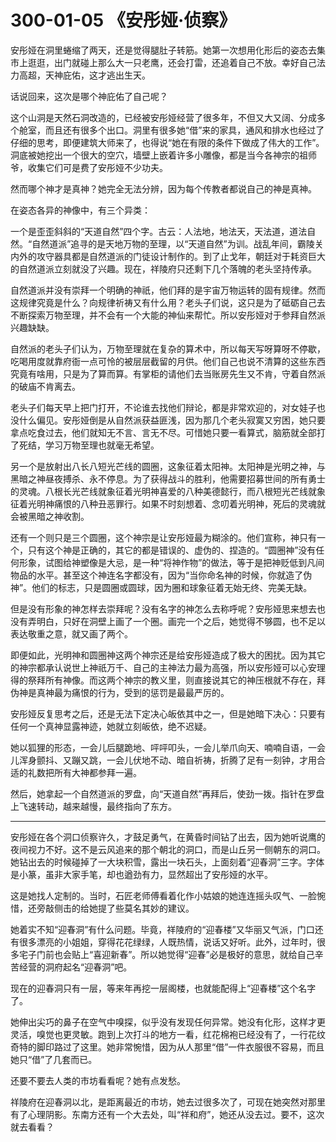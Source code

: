 # 300-01-05 《安彤娅·侦察》

安彤娅在洞里蜷缩了两天，还是觉得腿肚子转筋。她第一次想用化形后的姿态去集市上逛逛，出门就碰上那么大一只老鹰，还会打雷，还追着自己不放。幸好自己法力高超，天神庇佑，这才逃出生天。

话说回来，这次是哪个神庇佑了自己呢？

这个山洞是天然石洞改造的，已经被安彤娅经营了很多年，不但又大又阔、分成多个舱室，而且还有很多个出口。洞里有很多她“借”来的家具，通风和排水也经过了仔细的思考，即便建筑大师来了，也得说“她在有限的条件下做成了伟大的工作”。洞底被她挖出一个很大的空穴，墙壁上嵌着许多小雕像，都是当今各神宗的祖师爷，收集它们可是费了安彤娅不少功夫。

然而哪个神才是真神？她完全无法分辨，因为每个传教者都说自己的神是真神。

在姿态各异的神像中，有三个异类：

一个是歪歪斜斜的“天道自然”四个字。古云：人法地，地法天，天法道，道法自然。“自然道派”追寻的是天地万物的至理，以“天道自然”为训。战乱年间，霸陵关内外的攻守器具都是自然道派的门徒设计制作的。到了止戈年，朝廷对于耗资巨大的自然道派立刻就没了兴趣。现在，祥陵府只还剩下几个落魄的老头坚持传承。

自然道派并没有崇拜一个明确的神祇，他们拜的是宇宙万物运转的固有规律。然而这规律究竟是什么？向规律祈祷又有什么用？老头子们说，这只是为了砥砺自己去不断探索万物至理，并不会有一个大能的神仙来帮忙。所以安彤娅对于参拜自然派兴趣缺缺。

自然派的老头子们认为，万物至理就在复杂的算术中，所以每天写呀算呀不停歇，吃喝用度就靠府衙一点可怜的被层层截留的月供。他们自己也说不清算的这些东西究竟有啥用，只是为了算而算。有掌柜的请他们去当账房先生又不肯，守着自然派的破庙不肯离去。

老头子们每天早上把门打开，不论谁去找他们辩论，都是非常欢迎的，对女娃子也没什么偏见。安彤娅倒是从自然派获益匪浅，因为那几个老头寂寞又穷困，她只要拿点吃食过去，他们就知无不言、言无不尽。可惜她只要一看算式，脑筋就全部打了死结，学习万物至理也就毫无希望。

另一个是放射出八长八短光芒线的圆圈，这象征着太阳神。太阳神是光明之神，与黑暗之神昼夜搏杀、永不停息。为了获得战斗的胜利，他需要招募世间的所有勇士的灵魂。八根长光芒线就象征着光明神喜爱的八种美德懿行，而八根短光芒线就象征着光明神痛恨的八种丑恶罪行。如果不时刻想着、念叨着光明神，死后的灵魂就会被黑暗之神收割。

还有一个则只是三个圆圈，这个神宗是让安彤娅最为糊涂的。他们宣称，神只有一个，只有这个神是正确的，其它的都是错误的、虚伪的、捏造的。“圆圈神”没有任何形象，试图给神塑像是大忌，是一种“将神作物”的做法，等于是把神贬低到凡间物品的水平。甚至这个神连名字都没有，因为“当你命名神的时候，你就造了伪神”。他们的标志，只是圆圈或圆球，因为圈和球象征着无始无终、完美无缺。

但是没有形象的神怎样去崇拜呢？没有名字的神怎么去称呼呢？安彤娅思来想去也没有弄明白，只好在洞壁上画了一个圈。画完一个之后，她觉得不够圆，也不足以表达敬重之意，就又画了两个。

即便如此，光明神和圆圈神这两个神宗还是给安彤娅造成了极大的困扰。因为其它的神宗都承认说世上神祇万千、自己的主神法力最为高强，所以安彤娅可以心安理得的祭拜所有神像。而这两个神宗的教义里，则直接说其它的神压根就不存在，拜伪神是真神最为痛恨的行为，受到的惩罚是最最严厉的。

安彤娅反复思考之后，还是无法下定决心皈依其中之一，但是她暗下决心：只要有任何一个真神显露神迹，她就立刻皈依，绝不迟疑。

她以狐狸的形态，一会儿后腿跪地、呯呯叩头，一会儿举爪向天、喃喃自语，一会儿浑身颤抖、又蹦又跳，一会儿伏地不动、暗自祈祷，折腾了足有一刻钟，才用合适的礼数把所有大神都参拜一遍。

然后，她拿起一个自然道派的罗盘，向“天道自然”再拜后，使劲一拨。指针在罗盘上飞速转动，越来越慢，最终指向了东方。

***

安彤娅在各个洞口侦察许久，才鼓足勇气，在黄昏时间钻了出去，因为她听说鹰的夜间视力不好。这不是云风追来的那个朝北的洞口，而是山丘另一侧朝东的洞口。她钻出去的时候碰掉了一大块积雪，露出一块石头，上面刻着“迎春洞”三字。字体是小篆，虽非大家手笔，却也遒劲有力，显然超出了安彤娅的水平。

这是她找人定制的。当时，石匠老师傅看着化作小姑娘的她连连摇头叹气、一脸惋惜，还旁敲侧击的给她提了些莫名其妙的建议。

她着实不知“迎春洞”有什么问题。毕竟，祥陵府的“迎春楼”又华丽又气派，门口还有很多漂亮的小姐姐，穿得花花绿绿，人既热情，说话又好听。此外，过年时，很多宅子门前也会贴上“喜迎新春”。所以她觉得“迎春”必是极好的意思，就给自己辛苦经营的洞府起名“迎春洞”吧。

现在的迎春洞只有一层，等来年再挖一层阁楼，也就能配得上“迎春楼”这个名字了。

她伸出尖巧的鼻子在空气中嗅探，似乎没有发现任何异常。她没有化形，这样才更灵活，嗅觉也更灵敏。跑到上次打斗的地方一看，红花棉袍已经没有了，一行花纹奇特的脚印路过了这里。她非常惋惜，因为从人那里“借”一件衣服很不容易，而且她只“借”了几套而已。

还要不要去人类的市坊看看呢？她有点发愁。

祥陵府在迎春洞以北，是距离最近的市坊，她去过很多次了，可现在她突然对那里有了心理阴影。东南方还有一个大去处，叫“祥和府”，她还从没去过。要不，这次就去看看？